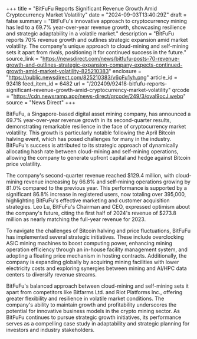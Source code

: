 +++
title = "BitFuFu Reports Significant Revenue Growth Amid Cryptocurrency Market Volatility"
date = "2024-09-03T13:40:29Z"
draft = false
summary = "BitFuFu's innovative approach to cryptocurrency mining has led to a 69.7% year-over-year revenue growth, showcasing resilience and strategic adaptability in a volatile market."
description = "BitFuFu reports 70% revenue growth and outlines strategic expansion amid market volatility. The company's unique approach to cloud-mining and self-mining sets it apart from rivals, positioning it for continued success in the future."
source_link = "https://newsdirect.com/news/bitfufu-posts-70-revenue-growth-and-outlines-strategic-expansion-company-expects-continued-growth-amid-market-volatility-825210383"
enclosure = "https://public.newsdirect.com/825210383/v6oFu1yh.png"
article_id = 92418
feed_item_id = 6482
url = "/202409/92418-bitfufu-reports-significant-revenue-growth-amid-cryptocurrency-market-volatility"
qrcode = "https://cdn.newsramp.app/news-direct/qrcode/249/3/oval9ocJ.webp"
source = "News Direct"
+++

<p>BitFuFu, a Singapore-based digital asset mining company, has announced a 69.7% year-over-year revenue growth in its second-quarter results, demonstrating remarkable resilience in the face of cryptocurrency market volatility. This growth is particularly notable following the April Bitcoin halving event, which has posed challenges for many in the industry. BitFuFu's success is attributed to its strategic approach of dynamically allocating hash rate between cloud-mining and self-mining operations, allowing the company to generate upfront capital and hedge against Bitcoin price volatility.</p><p>The company's second-quarter revenue reached $129.4 million, with cloud-mining revenue increasing by 66.8% and self-mining operations growing by 81.0% compared to the previous year. This performance is supported by a significant 86.8% increase in registered users, now totaling over 395,000, highlighting BitFuFu's effective marketing and customer acquisition strategies. Leo Lu, BitFuFu's Chairman and CEO, expressed optimism about the company's future, citing the first half of 2024's revenue of $273.8 million as nearly matching the full-year revenue for 2023.</p><p>To navigate the challenges of Bitcoin halving and price fluctuations, BitFuFu has implemented several strategic initiatives. These include overclocking ASIC mining machines to boost computing power, enhancing mining operation efficiency through an in-house facility management system, and adopting a floating price mechanism in hosting contracts. Additionally, the company is expanding globally by acquiring mining facilities with lower electricity costs and exploring synergies between mining and AI/HPC data centers to diversify revenue streams.</p><p>BitFuFu's balanced approach between cloud-mining and self-mining sets it apart from competitors like Bitfarms Ltd. and Riot Platforms Inc., offering greater flexibility and resilience in volatile market conditions. The company's ability to maintain growth and profitability underscores the potential for innovative business models in the crypto mining sector. As BitFuFu continues to pursue strategic growth initiatives, its performance serves as a compelling case study in adaptability and strategic planning for investors and industry stakeholders.</p>